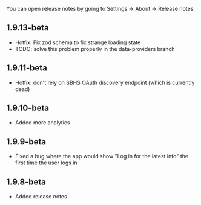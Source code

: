 You can open release notes by going to Settings -> About -> Release notes.

## 1.9.13-beta

- Hotfix: Fix zod schema to fix strange loading state
- TODO: solve this problem properly in the data-providers branch

## 1.9.11-beta

- Hotfix: don't rely on SBHS OAuth discovery endpoint (which is currently dead)

## 1.9.10-beta

- Added more analytics

## 1.9.9-beta

- Fixed a bug where the app would show "Log in for the latest info" the first time the user logs in

## 1.9.8-beta

- Added release notes
